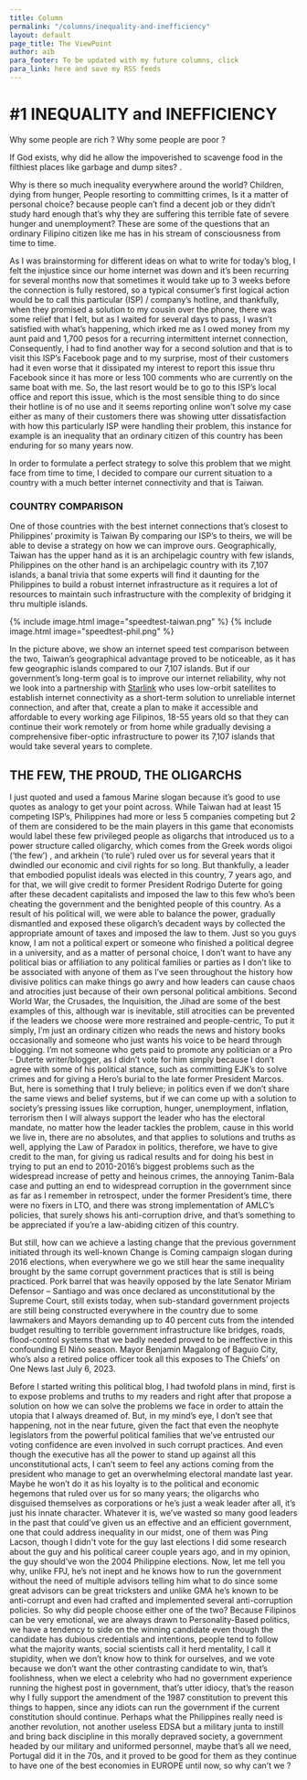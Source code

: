 ```yaml
---
title: Column
permalink: "/columns/inequality-and-inefficiency"
layout: default
page_title: The ViewPoint
author: aib
para_footer: To be updated with my future columns, click
para_link: here and save my RSS feeds
---
```


# #1 **INEQUALITY and INEFFICIENCY**

Why some people are rich ?  Why some people are poor ? 

If God exists, why did he allow the impoverished to scavenge food in the filthiest places like garbage and dump sites? .

Why is there so much inequality everywhere around the world? Children, dying from hunger, People resorting to committing crimes, Is it a matter of personal choice? because people can’t find a decent job or they didn’t study hard enough that’s why they are suffering this terrible fate of severe hunger and unemployment?  These are some of the questions that an ordinary Filipino citizen like me has in his stream of consciousness from time to time.

As I was brainstorming for different ideas on what to write for today’s blog, I felt the injustice since our home internet was down and it’s been recurring for several months now that sometimes it would take up to 3 weeks before the connection is fully restored,  so a typical consumer’s first logical action would be to call this particular (ISP) / company’s hotline, and thankfully, when they promised a solution to my cousin over the phone, there was some relief that I felt, but as I waited for several days to pass, I wasn’t satisfied with what’s happening, which irked me as I owed money from my aunt paid and 1,700 pesos for a recurring intermittent internet connection, Consequently, I had to find another way for a second solution and that is to visit this ISP’s Facebook page and to my surprise, most of their customers had it even worse that it dissipated my interest to report this issue thru Facebook since it has more or less 100 comments who are currently on  the same boat with me. So, the last resort would be to go to this ISP’s local office and report this issue, which is the most sensible thing to do since their hotline is of no use and it seems reporting online won’t solve my case either as many of their customers there was showing utter dissatisfaction with how this particularly ISP were handling their problem, this instance for example is an inequality that an ordinary citizen of this country has been enduring for so many years now. 


In order to formulate a perfect strategy to solve this problem that we might face from time to time, I decided to compare our current situation to a country with a much better internet connectivity and that is Taiwan.

### COUNTRY COMPARISON
One of those countries with the best internet connections that’s closest to Philippines’ proximity is Taiwan
By comparing our ISP’s to theirs, we will be able to devise a strategy on how we can improve ours.
Geographically, Taiwan has the upper hand as it is an archipelagic country with few islands, Philippines on the other hand is an archipelagic country with its 7,107 islands, a banal trivia that some experts will find it daunting for the Philippines to build a robust internet infrastructure as it requires a lot of resources to maintain such infrastructure with the complexity of bridging it thru multiple islands.

{% include image.html image="speedtest-taiwan.png" %}
{% include image.html image="speedtest-phil.png" %}


In the picture above, we show an internet speed test comparison between the two, Taiwan’s geographical advantage proved to be noticeable, as it has few geographic islands compared to our 7,107 islands.  But if our government’s long-term goal is to improve our internet reliability, why not we look into a partnership with <a href="./">Starlink</a> who uses low-orbit satellites to establish internet connectivity as a short-term solution to unreliable internet connection, and after that, create a plan to make it accessible and affordable to every working age Filipinos, 18-55 years old so that they can continue their work remotely or from home while gradually devising a comprehensive fiber-optic infrastructure to power its 7,107 islands that would take several years to complete.    


## THE FEW, THE PROUD, THE OLIGARCHS



I just quoted and used a famous Marine slogan because it’s good to use quotes as analogy to get your point across.
While Taiwan had at least 15 competing ISP’s, Philippines had more or less 5 companies competing but 2 of them are considered to be the main players in this game that economists would label these few privileged people as oligarchs that introduced us to a power structure called oligarchy, which comes from the Greek words oligoi (‘the few’) , and arkhein (‘to rule’) ruled over us for several years that it dwindled our economic and civil rights for so long.  But thankfully, a leader that embodied populist ideals was elected in this country, 7 years ago, and for that, we will give credit to former President Rodrigo Duterte for going after these decadent capitalists and imposed the law to this few who’s been cheating the government and the benighted people of this country. As a result of his political will, we were able to balance the power, gradually dismantled and exposed these oligarch’s decadent ways by collected the appropriate amount of taxes and imposed the law to them. 
Just so you guys know, I am not a political expert or someone who finished a political degree in a university, and as a matter of personal choice, I don’t want to have any political bias or affiliation to any political families or parties as I don’t like to be associated with anyone of them as I’ve seen throughout the history how divisive politics can make things go awry and how leaders can cause chaos and atrocities just because of their own personal political ambitions.  Second World War, the Crusades, the Inquisition, the Jihad are some of the best examples of this, although war is inevitable, still atrocities can be prevented if the leaders we choose were more restrained and people-centric, To put it simply, I’m just an ordinary citizen who reads the news and history books occasionally and someone who just wants his voice to be heard through blogging. I’m not someone who gets paid to promote any politician or a Pro - Duterte writer/blogger, as I didn’t vote for him simply because I don’t agree with some of his political stance, such as committing EJK’s to solve crimes and for giving a Hero’s burial to the late former President Marcos.  But, here is something that I truly believe; in politics even if we don’t share the same views and belief systems, but if we can come up with a solution to society’s pressing issues like corruption, hunger, unemployment, inflation, terrorism then I will always support the leader who has the electoral mandate, no matter how the leader tackles the problem, cause in this world we live in, there are no absolutes, and that applies to solutions and truths as well, applying the Law of Paradox in politics, therefore, we have to give credit to the man, for giving us radical results and for doing his best in trying to put an end to 2010-2016’s biggest problems such as the widespread increase of petty and heinous crimes, the annoying Tanim-Bala case and putting an end to widespread corruption in the government since as far as I remember in retrospect, under the former President’s time, there were no fixers in LTO, and there was strong implementation of AMLC’s policies, that surely shows his anti-corruption drive, and that’s something to be appreciated if you’re a law-abiding citizen of this country.

But still, how can we achieve a lasting change that the previous government initiated through its well-known Change is Coming campaign slogan during 2016 elections, when everywhere we go we still hear the same inequality brought by the same corrupt government practices that is still is being practiced. Pork barrel that was heavily opposed by the late Senator Miriam Defensor – Santiago and was once declared as unconstitutional by the Supreme Court, still exists today, when sub-standard government projects are still being constructed everywhere in the country due to some lawmakers and Mayors demanding up to 40 percent cuts from the intended budget resulting to terrible government infrastructure like bridges, roads, flood-control systems that we badly needed proved to be ineffective in this confounding El Niño season.  Mayor Benjamin Magalong of Baguio City, who’s also a retired police officer took all this exposes to The Chiefs’ on One News last July 6, 2023. 

Before I started writing this political blog, I had twofold plans in mind, first is to expose problems and truths to my readers and right after that propose a solution on how we can solve the problems we face in order to attain the utopia that I always dreamed of.  But, in my mind’s eye, I don’t see that happening, not in the near future, given the fact that even the neophyte legislators from the powerful political families that we’ve entrusted our voting confidence are even involved in such corrupt practices. And even though the executive has all the power to stand up against all this unconstitutional acts, I can’t seem to feel any actions coming from the president who  manage to get an overwhelming electoral mandate last year. Maybe he won’t do it as his loyalty is to the political and economic hegemons that ruled over us for so many years; the oligarchs who disguised themselves as corporations or he’s just a weak leader after all, it’s just his innate character. Whatever it is, we’ve wasted so many good leaders in the past that could’ve given us an effective and an efficient government, one that could address inequality in our midst, one of them was Ping Lacson, though I didn't vote for the guy last elections I did some research about the guy and his political career couple years ago, and in my opinion, the guy should’ve won the 2004 Philippine elections. Now, let me tell you why, unlike FPJ, he’s not inept and he knows how to run the government without the need of multiple advisors telling him what to do since some great advisors can be great tricksters and unlike GMA he’s known to be anti-corrupt and even had crafted and implemented several anti-corruption policies. So why did people choose either one of the two?  Because Filipinos can be very emotional, we are always drawn to Personality-Based politics, we have a tendency to side on the winning candidate even though the candidate has dubious credentials and intentions, people tend to follow what the majority wants, social scientists call it herd mentality, I call it stupidity, when we don’t know how to think for ourselves, and we vote because we don’t want the other contrasting candidate to win, that’s foolishness, when we elect a celebrity who had no government experience running the highest post in government, that’s utter idiocy, that’s the reason why I fully support the amendment of the  1987 constitution to prevent this things to happen, since any idiots can run the government if the current constitution should continue.  Perhaps what the Philippines really need is another revolution, not another useless EDSA but a military junta to instill and bring back discipline in this morally depraved society, a government headed by our military and uniformed personnel, maybe that’s all we need, Portugal did it in the 70s, and it proved to be good for them as they continue to have one of the best economies in EUROPE until now, so why can’t we ?



